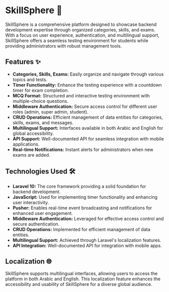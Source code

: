 # SkillSphere 🚀

SkillSphere is a comprehensive platform designed to showcase backend development expertise through organized categories, skills, and exams. With a focus on user experience, authentication, and multilingual support, SkillSphere offers a seamless testing environment for students while providing administrators with robust management tools.

## Features ✨

- **Categories, Skills, Exams:** Easily organize and navigate through various topics and tests.
- **Timer Functionality:** Enhance the testing experience with a countdown timer for exam completion.
- **MCQ Format:** Structured and interactive testing environment with multiple-choice questions.
- **Middleware Authentication:** Secure access control for different user roles (admin, super admin, student).
- **CRUD Operations:** Efficient management of data entities for categories, skills, exams, and messages.
- **Multilingual Support:** Interfaces available in both Arabic and English for global accessibility.
- **API Support:** Well-documented API for seamless integration with mobile applications.
- **Real-time Notifications:** Instant alerts for administrators when new exams are added.

## Technologies Used 🛠️

- **Laravel 10:** The core framework providing a solid foundation for backend development.
- **JavaScript:** Used for implementing timer functionality and enhancing user interactivity.
- **Pusher:** Enables real-time event broadcasting and notifications for enhanced user engagement.
- **Middleware Authentication:** Leveraged for effective access control and secure authentication.
- **CRUD Operations:** Implemented for efficient management of data entities.
- **Multilingual Support:** Achieved through Laravel's localization features.
- **API Integration:** Well-documented API for integration with mobile apps.

## Localization 🌐

SkillSphere supports multilingual interfaces, allowing users to access the platform in both Arabic and English. This localization feature enhances the accessibility and usability of SkillSphere for a diverse global audience.
